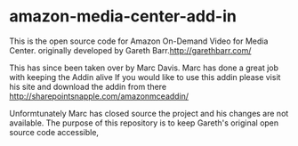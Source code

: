 # amazon-media-center-add-in
This is the open source code for Amazon On-Demand Video for Media Center. originally developed by Gareth Barr.http://garethbarr.com/

This has since been taken over by Marc Davis.  Marc has done a great job with keeping the Addin alive If you would like to use this addin please visit his site and download the addin from there http://sharepointsnapple.com/amazonmceaddin/

Unformtunately Marc has closed source the project and his changes are not available.
The purpose of this repository is to keep Gareth's original open source code accessible, 
